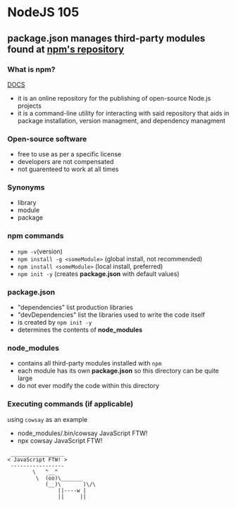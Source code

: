 # NodeJS 105
## **package.json** manages third-party modules found at [npm's repository](https://www.npmjs.com/)

### What is npm?
[DOCS](https://nodejs.org/en)
- it is an online repository for the publishing of open-source Node.js projects
- it is a command-line utility for interacting with said repository that aids in package installation, version managment, and dependency managment

### Open-source software
- free to use as per a specific license
- developers are not compensated
- not guarenteed to work at all times

### Synonyms
- library
- module
- package

### npm commands
- `npm -v`(version)
- `npm install -g <someModule>` (global install, not recommended)
- `npm install <someModule>` (local install, preferred)
- `npm init -y` (creates **package.json** with default values)

### package.json
- "dependencies" list production libraries
- "devDependencies" list the libraries used to write the code itself
- is created by `npm init -y`
- determines the contents of **node_modules**

### node_modules
- contains all third-party modules installed with `npm`
- each module has its own **package.json** so this directory can be quite large
- do not ever modify the code within this directory

### Executing commands (if applicable)
using `cowsay` as an example
- node_modules/.bin/cowsay JavaScript FTW!
- npx cowsay JavaScript FTW!
```
 _________________
< JavaScript FTW! >
 -----------------
        \   ^__^
         \  (oo)\_______
            (__)\       )\/\
                ||----w |
                ||     ||
```
